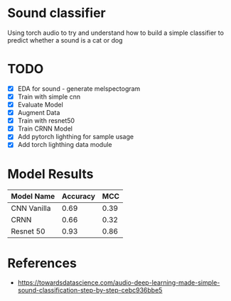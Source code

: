 # Sound classifier
Using torch audio to try and understand how to build a simple classifier to predict whether a sound is a cat or dog

# TODO
- [x] EDA for sound - generate melspectogram
- [x] Train with simple cnn
- [x] Evaluate Model
- [x] Augment Data
- [x] Train with resnet50
- [x] Train CRNN Model
- [x] Add pytorch lighthing for sample usage
- [x] Add torch lighthing data module

# Model Results
| Model Name  | Accuracy | MCC  |
|-------------|----------|------|
| CNN Vanilla | 0.69     | 0.39 |
| CRNN        | 0.66     | 0.32 |
| Resnet 50   | 0.93     | 0.86 |

# References
- https://towardsdatascience.com/audio-deep-learning-made-simple-sound-classification-step-by-step-cebc936bbe5